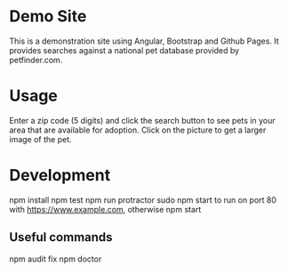 Demo Site
====

This is a demonstration site using Angular, Bootstrap and Github Pages.  It provides searches against a national pet database provided by petfinder.com.  


Usage
===

Enter a zip code (5 digits) and click the search button to see pets in your area that are available for adoption.  Click on the picture to get a larger image of the pet.


Development
====
npm install
npm test
npm run protractor
sudo npm start to run on port 80 with https://www.example.com, otherwise npm start

Useful commands
---
npm audit fix
npm doctor